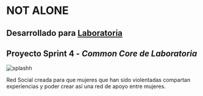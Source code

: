 # NOT ALONE

## Desarrollado para [Laboratoria](https://http://laboratoria.la/)

##  Proyecto Sprint 4 - *Common Core de Laboratoria*

![splashh](https://user-images.githubusercontent.com/31967563/38586838-00cba258-3ce5-11e8-8034-3a010f72dd7a.png)

Red Social creada para que mujeres que han sido violentadas compartan experiencias y poder crear así una red de apoyo entre mujeres. 
